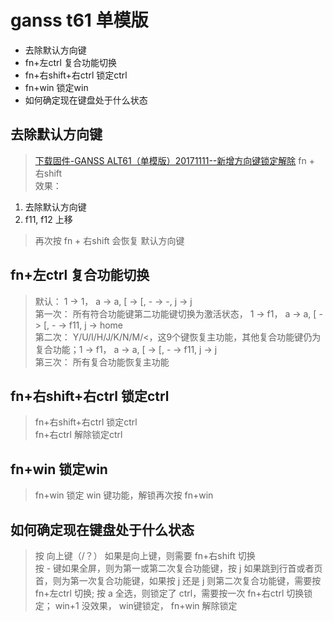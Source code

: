 # ganss t61 单模版

<!-- MarkdownTOC -->

- 去除默认方向键
- fn+左ctrl 复合功能切换
- fn+右shift+右ctrl 锁定ctrl
- fn+win 锁定win
- 如何确定现在键盘处于什么状态

<!-- /MarkdownTOC -->

## 去除默认方向键  
> [下载固件-GANSS ALT61（单模版）20171111--新增方向键锁定解除](http://www.ganss.cn/index.php?catid=15)
> fn + 右shift  
> 效果： 
1. 去除默认方向键
2. f11, f12 上移  
> 再次按 fn + 右shift 会恢复 默认方向键

## fn+左ctrl 复合功能切换  
> 默认： 1 -> 1， a -> a, [ -> [, - -> -, j -> j  
> 第一次： 所有符合功能键第二功能键切换为激活状态， 1 -> f1， a -> a, [ -> [, - -> f11, j -> home  
> 第二次： Y/U/I/H/J/K/N/M/<，这9个键恢复主功能，其他复合功能键仍为复合功能；1 -> f1， a -> a, [ -> [, - -> f11, j -> j  
> 第三次： 所有复合功能恢复主功能

## fn+右shift+右ctrl 锁定ctrl  
> fn+右shift+右ctrl 锁定ctrl  
> fn+右ctrl 解除锁定ctrl

## fn+win 锁定win  
> fn+win 锁定 win 键功能，解锁再次按 fn+win

## 如何确定现在键盘处于什么状态  
> 按 向上键（/？） 如果是向上键，则需要 fn+右shift 切换  
> 按 - 键如果全屏，则为第一或第二次复合功能键，按 j 如果跳到行首或者页首，则为第一次复合功能键，如果按 j 还是 j 则第二次复合功能键，需要按 fn+左ctrl 切换;
> 按 a 全选，则锁定了 ctrl，需要按一次 fn+右ctrl 切换锁定；
> win+1 没效果， win键锁定， fn+win 解除锁定
